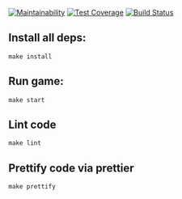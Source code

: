 [![Maintainability](https://api.codeclimate.com/v1/badges/c9812bfbe6741acc4a5c/maintainability)](https://codeclimate.com/github/matvey-b/project-lvl1-s320/maintainability) [![Test Coverage](https://api.codeclimate.com/v1/badges/c9812bfbe6741acc4a5c/test_coverage)](https://codeclimate.com/github/matvey-b/project-lvl1-s320/test_coverage) [![Build Status](https://travis-ci.org/matvey-b/project-lvl1-s320.svg?branch=master)](https://travis-ci.org/matvey-b/project-lvl1-s320)

## Install all deps:

```
make install
```

## Run game:

```
make start
```

## Lint code

```
make lint
```

## Prettify code via prettier

```
make prettify
```
